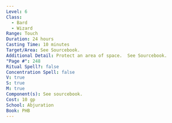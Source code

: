 ```yaml
---
Level: 6
Class:
  - Bard
  - Wizard
Range: Touch
Duration: 24 hours
Casting Time: 10 minutes
Target/Area: See Sourcebook.
Additional Detail: Protect an area of space.  See Sourcebook.
"Page #": 248
Ritual Spell?: false
Concentration Spell: false
V: true
S: true
M: true
Component(s): See sourcebook.
Cost: 10 gp
School: Abjuration
Book: PHB
---
```

